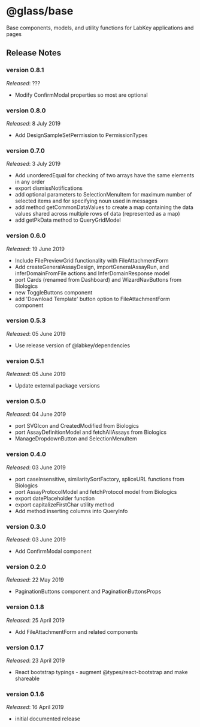 # @glass/base

Base components, models, and utility functions for LabKey applications and pages

## Release Notes ##

### version 0.8.1
*Released*: ???
* Modify ConfirmModal properties so most are optional

### version 0.8.0
*Released*: 8 July 2019
* Add DesignSampleSetPermission to PermissionTypes

### version 0.7.0
*Released*: 3 July 2019
* Add unorderedEqual for checking of two arrays have the same elements in any order
* export dismissNotifications
* add optional parameters to SelectionMenuItem for maximum number of selected items and for specifying noun used in messages
* add method getCommonDataValues to create a map containing the data values shared across multiple rows of data (represented as a map)
* add getPkData method to QueryGridModel

### version 0.6.0
*Released*: 19 June 2019
* Include FilePreviewGrid functionality with FileAttachmentForm
* Add createGeneralAssayDesign, importGeneralAssayRun, and inferDomainFromFile actions and InferDomainResponse model
* port Cards (renamed from Dashboard) and WizardNavButtons from Biologics
* new ToggleButtons component
* add 'Download Template' button option to FileAttachmentForm component

### version 0.5.3
*Released*: 05 June 2019
* Use release version of @labkey/dependencies

### version 0.5.1
*Released*: 05 June 2019
* Update external package versions

### version 0.5.0
*Released*: 04 June 2019
* port SVGIcon and CreatedModified from Biologics
* port AssayDefinitionModel and fetchAllAssays from Biologics
* ManageDropdownButton and SelectionMenuItem

### version 0.4.0
*Released*: 03 June 2019
* port caseInsensitive, similaritySortFactory, spliceURL functions from Biologics
* port AssayProtocolModel and fetchProtocol model from Biologics
* export datePlaceholder function
* export capitalizeFirstChar utility method
* Add method inserting columns into QueryInfo

### version 0.3.0
*Released*: 03 June 2019
* Add ConfirmModal component

### version 0.2.0
*Released*: 22 May 2019
* PaginationButtons component and PaginationButtonsProps

### version 0.1.8
*Released*: 25 April 2019
* Add FileAttachmentForm and related components

### version 0.1.7
*Released*: 23 April 2019
* React bootstrap typings - augment @types/react-bootstrap and make shareable

### version 0.1.6
*Released*: 16 April 2019
* initial documented release


